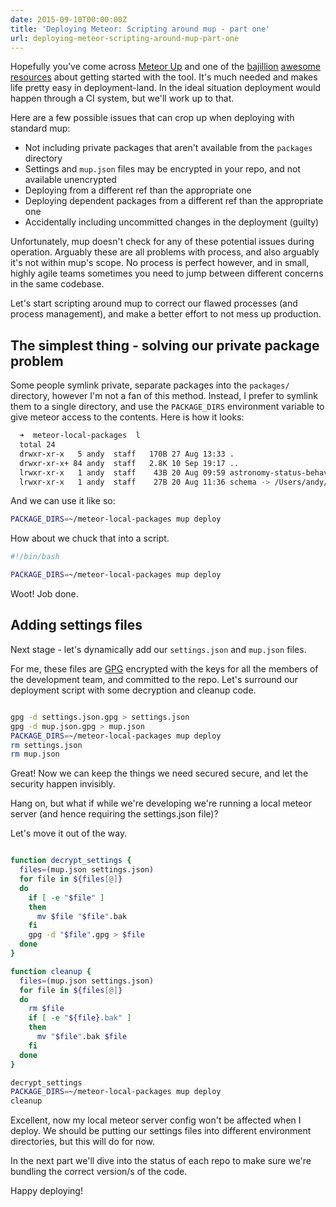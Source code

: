 ```yaml
---
date: 2015-09-10T00:00:00Z
title: 'Deploying Meteor: Scripting around mup - part one'
url: deploying-meteor-scripting-around-mup-part-one
---
```


Hopefully you've come across [Meteor Up][mup] and one of the [bajillion][sacha-youtube] [awesome][meteortips] [resources][gentlenode] about getting started with the tool. It's much needed and makes life pretty easy in deployment-land. In the ideal situation deployment would happen through a CI system, but we'll work up to that.

Here are a few possible issues that can crop up when deploying with standard mup:

* Not including private packages that aren't available from the `packages` directory
* Settings and `mup.json` files may be encrypted in your repo, and not available unencrypted
* Deploying from a different ref than the appropriate one
* Deploying dependent packages from a different ref than the appropriate one
* Accidentally including uncommitted changes in the deployment (guilty)

Unfortunately, mup doesn't check for any of these potential issues during operation. Arguably these are all problems with process, and also arguably it's not within mup's scope. No process is perfect however, and in small, highly agile teams sometimes you need to jump between different concerns in the same codebase.

Let's start scripting around mup to correct our flawed processes (and process management), and make a better effort to not mess up production.

## The simplest thing - solving our private package problem

Some people symlink private, separate packages into the `packages/` directory, however I'm not a fan of this method. Instead, I prefer to symlink them to a single directory, and use the `PACKAGE_DIRS` environment variable to give meteor access to the contents. Here is how it looks:

```bash
  ➜  meteor-local-packages  l
  total 24
  drwxr-xr-x   5 andy  staff   170B 27 Aug 13:33 .
  drwxr-xr-x+ 84 andy  staff   2.8K 10 Sep 19:17 ..
  lrwxr-xr-x   1 andy  staff    43B 20 Aug 09:59 astronomy-status-behavior -> /Users/andy/repos/astronomy-status-behavior
  lrwxr-xr-x   1 andy  staff    27B 20 Aug 11:36 schema -> /Users/andy/repos/schema
```

And we can use it like so:

```bash
PACKAGE_DIRS=~/meteor-local-packages mup deploy
```

How about we chuck that into a script.

```bash
#!/bin/bash

PACKAGE_DIRS=~/meteor-local-packages mup deploy
```

Woot! Job done.

## Adding settings files

Next stage - let's dynamically add our `settings.json` and `mup.json` files.

For me, these files are [GPG][gpg] encrypted with the keys for all the members of the development team, and committed to the repo. Let's surround our deployment script with some decryption and cleanup code.

```bash

gpg -d settings.json.gpg > settings.json
gpg -d mup.json.gpg > mup.json
PACKAGE_DIRS=~/meteor-local-packages mup deploy
rm settings.json
rm mup.json

```

Great! Now we can keep the things we need secured secure, and let the security happen invisibly.

Hang on, but what if while we're developing we're running a local meteor server (and hence requiring the settings.json file)?

Let's move it out of the way.

```bash

function decrypt_settings {
  files=(mup.json settings.json)
  for file in ${files[@]}
  do
    if [ -e "$file" ]
    then
      mv $file "$file".bak
    fi
    gpg -d "$file".gpg > $file
  done
}

function cleanup {
  files=(mup.json settings.json)
  for file in ${files[@]}
  do
    rm $file
    if [ -e "${file}.bak" ]
    then
      mv "$file".bak $file
    fi
  done
}

decrypt_settings
PACKAGE_DIRS=~/meteor-local-packages mup deploy
cleanup

```

Excellent, now my local meteor server config won't be affected when I deploy. We should be putting our settings files into different environment directories, but this will do for now.

In the next part we'll dive into the status of each repo to make sure we're bundling the correct version/s of the code.

Happy deploying!

[mup]: https://github.com/arunoda/meteor-up
[sacha-youtube]: https://www.youtube.com/watch?v=WLGdXtZMmiI
[meteortips]: http://meteortips.com/deployment-tutorial/digitalocean-part-1/
[gentlenode]: https://gentlenode.com/journal/meteor-19-deploying-your-applications-in-a-snap-with-meteor-up-mup/41
[gpg]: https://www.gnupg.org/
